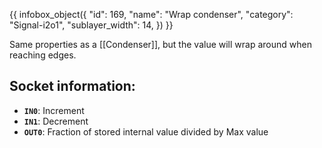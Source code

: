 {{ infobox_object({
	"id": 169,
	"name": "Wrap condenser",
	"category": "Signal-i2o1",
	"sublayer_width": 14,
}) }}

Same properties as a [[Condenser]], but the value will wrap around when reaching edges.

## Socket information:
- **`IN0`**: Increment
- **`IN1`**: Decrement
- **`OUT0`**: Fraction of stored internal value divided by Max value